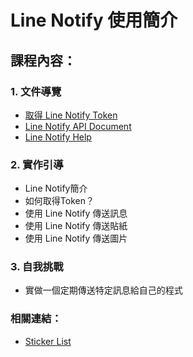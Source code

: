# Line Notify 使用簡介

## 課程內容：

### 1. 文件導覽

* [取得 Line Notify Token](https://notify-bot.line.me/en/)
* [Line Notify API Document](https://notify-bot.line.me/doc/en/)
* [Line Notify Help](https://help2.line.me/line_notify/web/pc?lang=zh-Hant)

### 2. 實作引導

* Line Notify簡介
* 如何取得Token？
* 使用 Line Notify 傳送訊息
* 使用 Line Notify 傳送貼紙
* 使用 Line Notify 傳送圖片

### 3. 自我挑戰

* 實做一個定期傳送特定訊息給自己的程式

### 相關連結：

* [Sticker List](https://www.arduinoall.net/arduino-tutor/sticker_list.pdf)